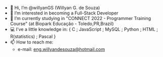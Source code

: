 - 👋 Hi, I’m @willyanGS (Willyan G. de Souza)
- 👀 I’m interested in becoming a Full-Stack Developer
- 🌱 I’m currently studying in "CONNECT 2022 - Programmer Training Course" (at Biopark Educação - Toledo,PR,Brazil)
- 💻 I’ve a little knowledge in: { C ; JavaScript ; MySQL ; Python ; HTML ; R(statistics) ; Pascal }
- 📫 How to reach me:
    - e-mail: eng.willyandesouza@hotmail.com

<!---
willyanGS/willyanGS is a ✨ special ✨ repository because its `README.md` (this file) appears on your GitHub profile.
You can click the Preview link to take a look at your changes.
--->
